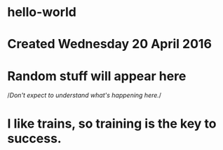 # hello-world
# Created Wednesday 20 April 2016
# Random stuff will appear here
/*Don't expect to understand what's happening here.*/
# I like trains, so training is the key to success.
